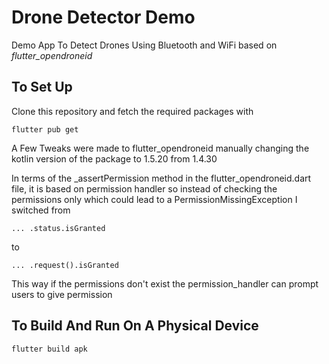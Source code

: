 # Drone Detector Demo

Demo App To Detect Drones Using Bluetooth and WiFi based on _flutter_opendroneid_

## To Set Up

Clone this repository and fetch the required packages with

```text
flutter pub get
```

A Few Tweaks were made to flutter_opendroneid manually changing the kotlin version of the package to 1.5.20 from 1.4.30

In terms of the _assertPermission method in the flutter_opendroneid.dart file, it is based on permission handler so instead of checking the permissions only which could lead to a PermissionMissingException I switched from 
```text
... .status.isGranted
```

to

```text
... .request().isGranted
```

This way if the permissions don't exist the permission_handler can prompt users to give permission

## To Build And Run On A Physical Device

```text
flutter build apk
```

